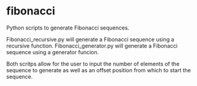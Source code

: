 # fibonacci
Python scripts to generate Fibonacci sequences.

Fibonacci_recursive.py will generate a Fibonacci sequence using a recursive function.
Fibonacci_generator.py will generate a Fibonacci sequence using a generator funcion.

Both scritps allow for the user to input the number of elements of the sequence to generate
as well as an offset position from which to start the sequence.
